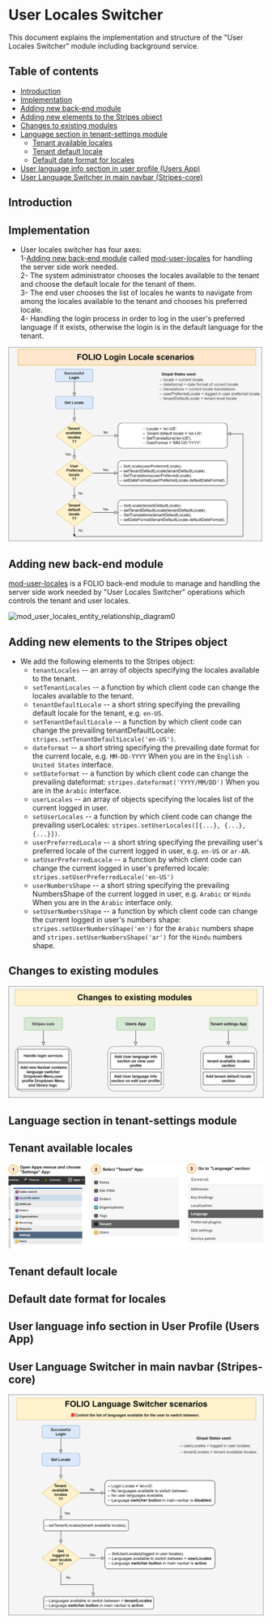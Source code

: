 
# User Locales Switcher

This document explains the implementation and structure of the "User Locales Switcher" module including background service.

## Table of contents

* [Introduction](#introduction)
* [Implementation](#implementation)
* [Adding new back-end module](#adding-new-back-end-module)
* [Adding new elements to the Stripes object](#adding-new-elements-to-the-stripes-object)
* [Changes to existing modules](#changes-to-existing-modules)
* [Language section in tenant-settings module](#language-section-in-tenant-settings-module)
    * [Tenant available locales](#tenant-available-locales)
    * [Tenant default locale](#tenant-default-locale)
    * [Default date format for locales](#Default-date-format-for-locales)
* [User language info section in user profile (Users App)](#user-language-info-section-in-user-profile-users-app)
* [User Language Switcher in main navbar (Stripes-core)](#user-language-switcher-in-main-navbar-stripes-core)


## Introduction

## Implementation
  * User locales switcher has four axes:<br />
  1-[Adding new back-end module](#adding-new-back-end-module) called [mod-user-locales](https://github.com/attia-alshareef/mod-user-locales) for handling the server side work needed.<br />
  2- The system administrator chooses the locales available to the tenant and choose the default locale for the tenant of them.<br />
  3- The end user chooses the list of locales he wants to navigate from among the locales available to the tenant and chooses his preferred locale.<br />
  4- Handling the login process in order to log in the user's preferred language if it exists, otherwise the login is in the default language for the tenant.<br />
  
![FOLIO_Login_locale_scenarios‬](FOLIO_Login_locale_scenarios.png "FOLIO_Login_locale_scenarios")

## Adding new back-end module
[mod-user-locales](https://github.com/attia-alshareef/mod-user-locales) is a FOLIO back-end module to manage and handling the server side work needed by "User Locales Switcher" operations which controls the tenant and user locales.

![mod_user_locales_entity_relationship_diagram‬0](mod_user_locales_entity_relationship_diagram0.png "mod_user_locales_entity_relationship_diagram0")

## Adding new elements to the Stripes object
   * We add the following elements to the Stripes object:<br />
     * `tenantLocales` -- an array of objects specifying the locales available to the tenant.
     * `setTenantLocales` -- a function by which client code can change the locales available to the tenant.
     * `tenantDefaultLocale` -- a short string specifying the prevailing default locale for the tenant, e.g. `en-US`.
     * `setTenantDefaultLocale` -- a function by which client code can change the prevailing tenantDefaultLocale: `stripes.setTenantDefaultLocale('en-US')`.
     * `dateformat` -- a short string specifying the prevailing date format for the current locale, e.g. `MM-DD-YYYY` When you are in the `English - United States` interface.
     * `setDateformat` -- a function by which client code can change the prevailing dateformat: `stripes.dateformat('YYYY/MM/DD')` When you are in the `Arabic` interface.
     * `userLocales` -- an array of objects specifying the locales list of the current logged in user.
     * `setUserLocales` -- a function by which client code can change the prevailing userLocales: `stripes.setUserLocales([{...}, {...}, {...}])`.
     * `userPreferredLocale` -- a short string specifying the prevailing user's preferred locale of the current logged in user, e.g. `en-US` or `ar-AR`.
     * `setUserPreferredLocale` -- a function by which client code can change the current logged in user's preferred locale: `stripes.setUserPreferredLocale('en-US')`
     * `userNumbersShape` -- a short string specifying the prevailing NumbersShape of the current logged in user, e.g. `Arabic` or `Hindu` When you are in the `Arabic` interface only.
     * `setUserNumbersShape` -- a function by which client code can change the current logged in user's numbers shape: `stripes.setUserNumbersShape('en')` for the `Arabic` numbers shape and `stripes.setUserNumbersShape('ar')` for the `Hindu` numbers shape.


## Changes to existing modules
![Changes_to_existing_modules‬](Changes_to_existing_modules.png "Changes_to_existing_modules‬")

## Language section in tenant-settings module
   ## Tenant available locales
   ![Tenant_available_languages‬](Tenant_available_languages.png "Tenant_available_languages‬")
   
   ## Tenant default locale
   
   ## Default date format for locales
   
## User language info section in User Profile (Users App)

## User Language Switcher in main navbar (Stripes-core)

![FOLIO_Language_Switcher_scenarios‬](FOLIO_Language_Switcher_scenarios.png "FOLIO_Language_Switcher_scenarios")

